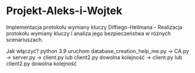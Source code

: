 # Projekt-Aleks-i-Wojtek
Implementacja protokołu wymiany kluczy Diffiego-Hellmana - Realizacja protokołu wymiany kluczy i analiza jego bezpieczeństwa w różnych scenariuszach.

Jak włączyć?
python 3.9
uruchom database_creation_help_me.py -> CA.py -> server.py -> client.py lub client2.py dowolna kolejność -> client.py lub client2.py dowolna kolejność
